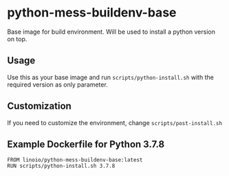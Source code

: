 # python-mess-buildenv-base

Base image for build environment. Will be used to install a python version on top.

## Usage

Use this as your base image and run `scripts/python-install.sh` with the required version as only parameter.

## Customization

If you need to customize the environment, change `scripts/post-install.sh`

## Example Dockerfile for Python 3.7.8

    FROM linoio/python-mess-buildenv-base:latest
    RUN scripts/python-install.sh 3.7.8
    
